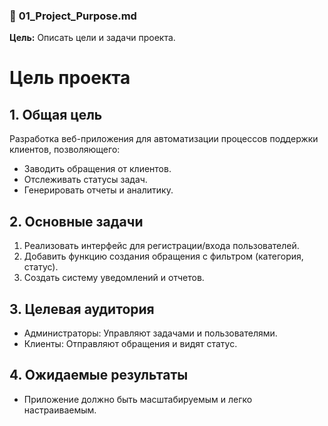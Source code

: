 ### 📁 **01_Project_Purpose.md**
**Цель:** Описать цели и задачи проекта.


# Цель проекта

## 1. Общая цель
Разработка веб-приложения для автоматизации процессов поддержки клиентов, позволяющего:
- Заводить обращения от клиентов.
- Отслеживать статусы задач.
- Генерировать отчеты и аналитику.

## 2. Основные задачи
1. Реализовать интерфейс для регистрации/входа пользователей.
2. Добавить функцию создания обращения с фильтром (категория, статус).
3. Создать систему уведомлений и отчетов.

## 3. Целевая аудитория
- Администраторы: Управляют задачами и пользователями.
- Клиенты: Отправляют обращения и видят статус.

## 4. Ожидаемые результаты
- Приложение должно быть масштабируемым и легко настраиваемым.
```
